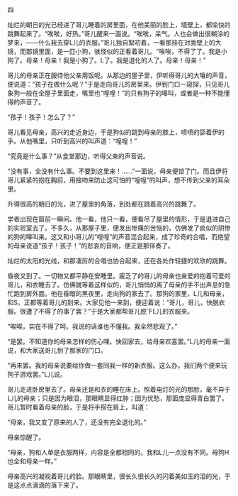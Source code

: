 四

  

灿烂的朝日的光已经进了哥儿睡着的房里面，在他美丽的脸上，墙壁上，都愉快的跳舞起来了。“唉唉，好热。”哥儿醒来一面说。“唉唉，呆气。人也会做出很糊涂的梦来，——什么我去穿L儿的衣服。”哥儿独自絮叨着，一看那挂在对面壁上的大镜，而那镜里面，是一匹小狗，骇怪似的正看着哥儿。“唉唉，不得了了。我是小狗了。母亲！母亲！我是小狗了。L了。我是退化的人了。母亲！母亲！”

哥儿的母亲正在服侍他父亲用饭呢。从那边的屋子里，伊听得哥儿的大嚷的声音，便说道：“孩子在做什么呢？”于是走向哥儿的房里来。伊到门口一窥探，只见哥儿象狗一般在全屋子里面走，嘴里也“喤喤！”的只有狗子的嗥叫，或者是一种不能懂得的声音了。

“孩子！孩子！怎么了？”

哥儿看见母亲，高兴的走近身边，于是狗似的跳到母亲的膝上，啧喷的舔着伊的手。从他嘴里，只听到高兴的叫声道：“喤喤！”

“究竟是什么事？”从食堂那边，听得父亲的声音说。

“没有事，全没有什么事。不要到这里来！……”一面说，母亲便锁了门。而且伊将哥儿紧紧的抱在胸前，用接吻来防止这可怕的“喤喤”的叫声，想不传到父亲的耳朵里。

升得很高的朝日的光，进了屋里的角落，到处都在跳着高兴的跳舞了。

学者出现在窗前一瞬间。他一看，他只一看，便看尽了屋里的情形，于是退进自己的实验室去了。不多久，从那屋子里，便发出惨痛的苦恼的，仿佛发了疯似的阴惨的狗的嗥叫来。这又和小哥儿的“喤喤”的声音混合起来，成了珍奇的合唱，而绝望的母亲说道“孩子！孩子！”的悲哀的音响，便正是那伴奏了。

灿烂的太阳的光线，和那凄厉的合唱也协合起来，还在各处作轻捷的欢欣的跳舞。

  

昏夜又到了。一切物又都平静在安睡里。疲乏了的哥儿的母亲也亲爱的抱着可爱的哥儿，和衣睡去了。仿佛就等着这样似的，哥儿悄悄的离了母亲的手不出声息的急忙跑到房外面。他在昏暗的黑夜里，走向狗的家去了。那狗的家里，L儿和母亲，和S，正都等着哥儿的到来。大家见他一来到，便迎着说：“哥儿，哥儿，快脱衣服。很遭了不得了的事了罢？”于是大家都帮哥儿脱下L儿的衣服来。

“唉唉，实在不得了呵。我说的话谁也不懂我。我全然悲观了。”

“是罢。不知道你的母亲怎样的伤心哩。快回家去，给母亲欢喜罢。”L儿的母亲一面说，和大家送哥儿到了那家的门口。

“再来罢。我的母亲说要给你做一套同我一样的新衣服。这么办，我们两个便来玩狗子游戏罢。”L儿说。

哥儿走进卧房里去了。母亲还是和衣的睡在床上。照着电灯的光的那脸，毫不异于L儿的母亲；只是因为眼泪，那眼睛显得红肿；因为忧愁，那面庞显得青白罢了。哥儿暂时看着母亲的脸，于是将手搭在肩上，叫道：

“母亲，我又变了原来的人了，还没有完全退化的。”

母亲惊醒了。

“母亲，狗和人单是衣服两样，内容是全都相同的。我和L儿一点没有不同。母狗H也全和母亲一样。”

母亲高兴的凝视着哥儿的脸。那眼睛里，很长久很长久的闪着美如玉的泪的光，于是这点点滴滴的落下来了。